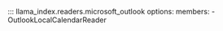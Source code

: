 ::: llama_index.readers.microsoft_outlook
    options:
      members:
        - OutlookLocalCalendarReader
